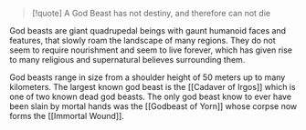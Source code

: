 >[!quote]
> A God Beast has not destiny, and therefore can not die

God beasts are giant quadrupedal beings with gaunt humanoid faces and features, that slowly roam the landscape of many regions. They do not seem to require nourishment and seem to live forever, which has given rise to many religious and supernatural believes surrounding them.

God beasts range in size from a shoulder height of 50 meters up to many kilometers. The largest known god beast is the [[Cadaver of Irgos]] which is one of two known dead god beasts. The only god beast know to ever have been slain by mortal hands was the [[Godbeast of Yorn]] whose corpse now forms the [[Immortal Wound]].



